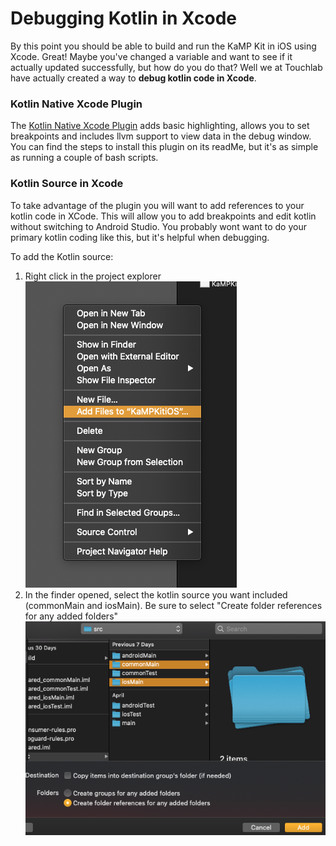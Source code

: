 # Debugging Kotlin in Xcode

By this point you should be able to build and run the KaMP Kit in iOS using Xcode. Great! Maybe you've changed a variable and want to see if it actually updated successfully, but how do you do that? Well we at Touchlab have actually created a way to **debug kotlin code in Xcode**.

### Kotlin Native Xcode Plugin
The [Kotlin Native Xcode Plugin](https://github.com/touchlab/xcode-kotlin) adds basic highlighting, allows you to set breakpoints and includes llvm support to view data in the debug window. You can find the steps to install this plugin on its readMe, but it's as simple as running a couple of bash scripts.

### Kotlin Source in Xcode
To take advantage of the plugin you will want to add references to your kotlin code in XCode. This will allow you to add breakpoints and edit kotlin without switching to Android Studio. You probably wont want to do your primary kotlin coding like this, but it's helpful when debugging.

To add the Kotlin source:
1. Right click in the project explorer
![](Screenshots/AddFiles.png)
1. In the finder opened, select the kotlin source you want included (commonMain and iosMain). Be sure to select "Create folder references for any added folders"
![](Screenshots/FolderRef.png)
